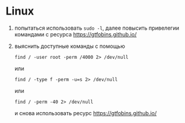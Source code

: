 # Linux
1. попытаться использовать `sudo -l`,  далее повысить привелегии командами с ресурса https://gtfobins.github.io/
2. выяснить доступные команды с помощью 

	```
	find / -user root -perm /4000 2> /dev/null
	```
	или 
	```
	find / -type f -perm -u=s 2> /dev/null
	```
	или 
	```
	find / -perm -40 2> /dev/null
	```
	и снова использовать ресурс https://gtfobins.github.io/

